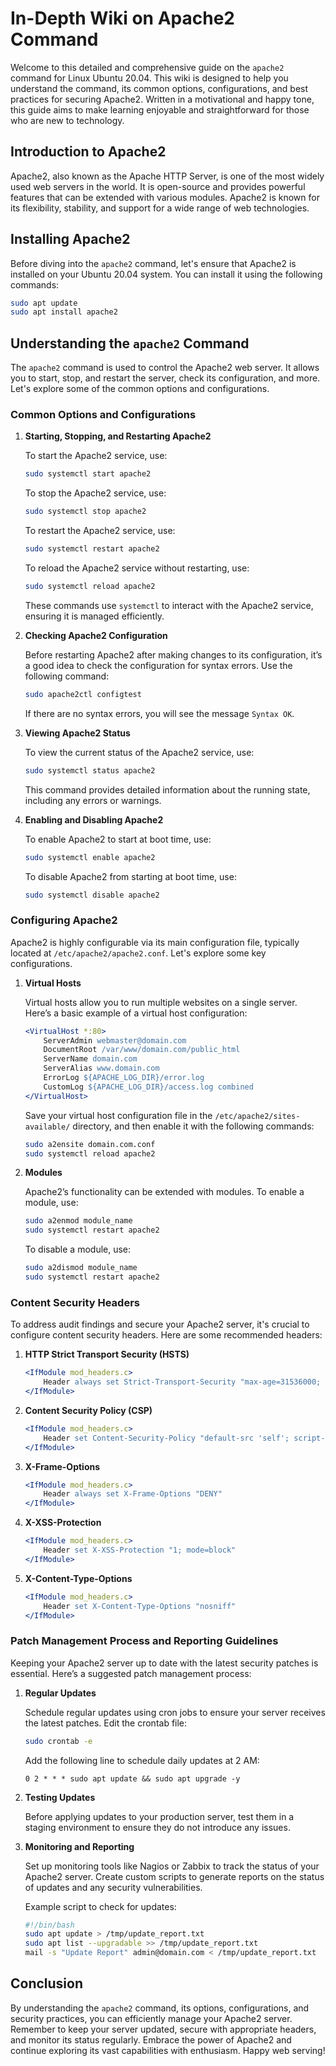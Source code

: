 # In-Depth Wiki on Apache2 Command

Welcome to this detailed and comprehensive guide on the `apache2` command for Linux Ubuntu 20.04. This wiki is designed to help you understand the command, its common options, configurations, and best practices for securing Apache2. Written in a motivational and happy tone, this guide aims to make learning enjoyable and straightforward for those who are new to technology.

## Introduction to Apache2

Apache2, also known as the Apache HTTP Server, is one of the most widely used web servers in the world. It is open-source and provides powerful features that can be extended with various modules. Apache2 is known for its flexibility, stability, and support for a wide range of web technologies.

## Installing Apache2

Before diving into the `apache2` command, let's ensure that Apache2 is installed on your Ubuntu 20.04 system. You can install it using the following commands:

```bash
sudo apt update
sudo apt install apache2
```

## Understanding the `apache2` Command

The `apache2` command is used to control the Apache2 web server. It allows you to start, stop, and restart the server, check its configuration, and more. Let's explore some of the common options and configurations.

### Common Options and Configurations

1. **Starting, Stopping, and Restarting Apache2**

   To start the Apache2 service, use:
   ```bash
   sudo systemctl start apache2
   ```

   To stop the Apache2 service, use:
   ```bash
   sudo systemctl stop apache2
   ```

   To restart the Apache2 service, use:
   ```bash
   sudo systemctl restart apache2
   ```

   To reload the Apache2 service without restarting, use:
   ```bash
   sudo systemctl reload apache2
   ```

   These commands use `systemctl` to interact with the Apache2 service, ensuring it is managed efficiently.

2. **Checking Apache2 Configuration**

   Before restarting Apache2 after making changes to its configuration, it’s a good idea to check the configuration for syntax errors. Use the following command:

   ```bash
   sudo apache2ctl configtest
   ```

   If there are no syntax errors, you will see the message `Syntax OK`.

3. **Viewing Apache2 Status**

   To view the current status of the Apache2 service, use:
   ```bash
   sudo systemctl status apache2
   ```

   This command provides detailed information about the running state, including any errors or warnings.

4. **Enabling and Disabling Apache2**

   To enable Apache2 to start at boot time, use:
   ```bash
   sudo systemctl enable apache2
   ```

   To disable Apache2 from starting at boot time, use:
   ```bash
   sudo systemctl disable apache2
   ```

### Configuring Apache2

Apache2 is highly configurable via its main configuration file, typically located at `/etc/apache2/apache2.conf`. Let's explore some key configurations.

1. **Virtual Hosts**

   Virtual hosts allow you to run multiple websites on a single server. Here’s a basic example of a virtual host configuration:

   ```apache
   <VirtualHost *:80>
       ServerAdmin webmaster@domain.com
       DocumentRoot /var/www/domain.com/public_html
       ServerName domain.com
       ServerAlias www.domain.com
       ErrorLog ${APACHE_LOG_DIR}/error.log
       CustomLog ${APACHE_LOG_DIR}/access.log combined
   </VirtualHost>
   ```

   Save your virtual host configuration file in the `/etc/apache2/sites-available/` directory, and then enable it with the following commands:

   ```bash
   sudo a2ensite domain.com.conf
   sudo systemctl reload apache2
   ```

2. **Modules**

   Apache2’s functionality can be extended with modules. To enable a module, use:

   ```bash
   sudo a2enmod module_name
   sudo systemctl restart apache2
   ```

   To disable a module, use:

   ```bash
   sudo a2dismod module_name
   sudo systemctl restart apache2
   ```

### Content Security Headers

To address audit findings and secure your Apache2 server, it's crucial to configure content security headers. Here are some recommended headers:

1. **HTTP Strict Transport Security (HSTS)**

   ```apache
   <IfModule mod_headers.c>
       Header always set Strict-Transport-Security "max-age=31536000; includeSubDomains"
   </IfModule>
   ```

2. **Content Security Policy (CSP)**

   ```apache
   <IfModule mod_headers.c>
       Header set Content-Security-Policy "default-src 'self'; script-src 'self' 'unsafe-inline' 'unsafe-eval'; style-src 'self' 'unsafe-inline'; img-src 'self' data:; font-src 'self' data:;"
   </IfModule>
   ```

3. **X-Frame-Options**

   ```apache
   <IfModule mod_headers.c>
       Header always set X-Frame-Options "DENY"
   </IfModule>
   ```

4. **X-XSS-Protection**

   ```apache
   <IfModule mod_headers.c>
       Header set X-XSS-Protection "1; mode=block"
   </IfModule>
   ```

5. **X-Content-Type-Options**

   ```apache
   <IfModule mod_headers.c>
       Header set X-Content-Type-Options "nosniff"
   </IfModule>
   ```

### Patch Management Process and Reporting Guidelines

Keeping your Apache2 server up to date with the latest security patches is essential. Here’s a suggested patch management process:

1. **Regular Updates**

   Schedule regular updates using cron jobs to ensure your server receives the latest patches. Edit the crontab file:

   ```bash
   sudo crontab -e
   ```

   Add the following line to schedule daily updates at 2 AM:

   ```cron
   0 2 * * * sudo apt update && sudo apt upgrade -y
   ```

2. **Testing Updates**

   Before applying updates to your production server, test them in a staging environment to ensure they do not introduce any issues.

3. **Monitoring and Reporting**

   Set up monitoring tools like Nagios or Zabbix to track the status of your Apache2 server. Create custom scripts to generate reports on the status of updates and any security vulnerabilities.

   Example script to check for updates:

   ```bash
   #!/bin/bash
   sudo apt update > /tmp/update_report.txt
   sudo apt list --upgradable >> /tmp/update_report.txt
   mail -s "Update Report" admin@domain.com < /tmp/update_report.txt
   ```

## Conclusion

By understanding the `apache2` command, its options, configurations, and security practices, you can efficiently manage your Apache2 server. Remember to keep your server updated, secure with appropriate headers, and monitor its status regularly. Embrace the power of Apache2 and continue exploring its vast capabilities with enthusiasm. Happy web serving!